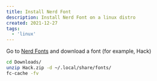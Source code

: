 ```yaml
---
title: Install Nerd Font
description: Install Nerd Font on a linux distro
created: 2021-12-27
tags:
  - 'linux'
---
```


Go to [Nerd Fonts](https://www.nerdfonts.com/font-downloads) and download a font (for example, Hack)

```bash
cd Downloads/
unzip Hack.zip -d ~/.local/share/fonts/
fc-cache -fv
```
